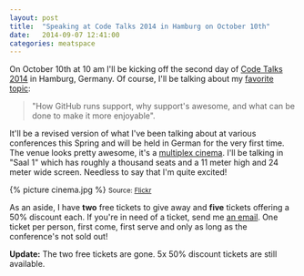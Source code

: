 ```yaml
---
layout: post
title:  "Speaking at Code Talks 2014 in Hamburg on October 10th"
date:   2014-09-07 12:41:00
categories: meatspace
---
```


On October 10th at 10 am I'll be kicking off the second day of [Code Talks 2014](http://www.codetalks.de/) in Hamburg, Germany. Of course, I'll be talking about my [favorite topic](http://www.codetalks.de/session_post/customer-support-bei-github-support-kann-auch-spass-machen/):

> "How GitHub runs support, why support's awesome, and what can be done to make it more enjoyable".

It'll be a revised version of what I've been talking about at various conferences this Spring and will be held in German for the very first time. The venue looks pretty awesome, it's a [multiplex cinema](http://www.codetalks.de/location/). I'll be talking in "Saal 1" which has roughly a thousand seats and a 11 meter high and 24 meter wide screen. Needless to say that I'm quite excited!

{% picture cinema.jpg %}
<small>Source: [Flickr](https://www.flickr.com/photos/biblarte/2687948343)</small>

As an aside, I have **two** free tickets to give away and **five** tickets offering a 50% discount each. If you're in need of a ticket, send me [an email](mailto:mike@fooforge.com). One ticket per person, first come, first serve and only as long as the conference's not sold out!

**Update:**
The two free tickets are gone. 5x 50% discount tickets are still available.
